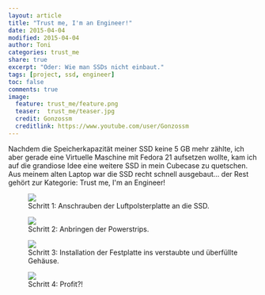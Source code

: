 ```yaml
---
layout: article
title: "Trust me, I'm an Engineer!"
date: 2015-04-04
modified: 2015-04-04
author: Toni
categories: trust_me
share: true
excerpt: "Oder: Wie man SSDs nicht einbaut."
tags: [project, ssd, engineer]
toc: false
comments: true
image:
  feature: trust_me/feature.png
  teaser:  trust_me/teaser.jpg
  credit: Gonzossm
  creditlink: https://www.youtube.com/user/Gonzossm
---
```


Nachdem die Speicherkapazität meiner SSD keine 5 GB mehr zählte, ich aber gerade eine Virtuelle Maschine mit Fedora 21 aufsetzen wollte, kam ich auf die grandiose Idee eine weitere SSD in mein Cubecase zu quetschen. Aus meinem alten Laptop war die SSD recht schnell ausgebaut... der Rest gehört zur Kategorie: Trust me, I'm an Engineer! 

<figure>
	<img src="{{ site.url }}/images/trust_me/ssd/01_trust.jpg" />
	<figcaption>
		Schritt 1: Anschrauben der Luftpolsterplatte an die SSD.
	</figcaption>
</figure>

<figure>
	<img src="{{ site.url }}/images/trust_me/ssd/02_trust.jpg" />
	<figcaption>
		Schritt 2: Anbringen der Powerstrips.
	</figcaption>
</figure>

<figure>
	<img src="{{ site.url }}/images/trust_me/ssd/03_trust.jpg" />
	<figcaption>
		Schritt 3: Installation der Festplatte ins verstaubte und überfüllte Gehäuse.
	</figcaption>
</figure>

<figure>
	<img src="{{ site.url }}/images/trust_me/ssd/04_trust.jpg" />
	<figcaption>
		Schritt 4: Profit?!
	</figcaption>
</figure>